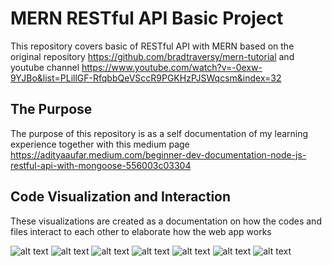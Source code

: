 # MERN RESTful API Basic Project
This repository covers basic of RESTful API with MERN based on the original repository https://github.com/bradtraversy/mern-tutorial and youtube channel https://www.youtube.com/watch?v=-0exw-9YJBo&list=PLillGF-RfqbbQeVSccR9PGKHzPJSWqcsm&index=32

## The Purpose
The purpose of this repository is as a self documentation of my learning experience together with this medium page https://adityaaufar.medium.com/beginner-dev-documentation-node-js-restful-api-with-mongoose-556003c03304


## Code Visualization and Interaction
These visualizations are created as a documentation on how the codes and files interact to each other to elaborate how the web app works

![alt text](https://miro.medium.com/max/1050/1*lpu5gT1exuvBCvymG1N7kA.png)
![alt text](https://miro.medium.com/max/1050/1*VVeZbToPfUoSgJrxhBqccQ.png)
![alt text](https://miro.medium.com/max/1050/1*-mOMBARneNiDZUsGf4OBDw.png)
![alt text](https://miro.medium.com/max/1050/1*Udj3vlvHZgSxXeCgzabRAw.png)
![alt text](https://miro.medium.com/max/1050/1*vzN2g2L_ZRkDv9lAAH_cTg.png)
![alt text](https://miro.medium.com/max/1050/1*WzFxsvwbTFb7Ia7qAxHq8Q.png)
![alt text](https://miro.medium.com/max/1050/1*I7SClKOPGIw4rsz0RrLC-Q.png)
